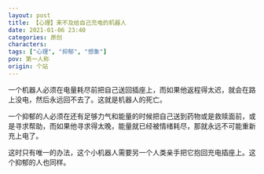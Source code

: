 ```yaml
---
layout: post
title: 【心理】来不及给自己充电的机器人
date: 2021-01-06 23:40
categories: 原创
characters: 
tags: ["心理", "抑郁", "想象"]
pov: 第一人称
origin: 个站
---
```


一个机器人必须在电量耗尽前把自己送回插座上，而如果他返程得太迟，就会在路上没电，然后永远回不去了。这就是机器人的死亡。

一个抑郁的人必须在还有足够力气和能量的时候把自己送到药物或是救赎面前，或是寻求帮助，而如果他寻求得太晚，能量就已经被情绪耗尽，那就永远不可能重新充上电了。

这时只有唯一的办法，这个小机器人需要另一个人类亲手把它抱回充电插座上。这个抑郁的人也同样。